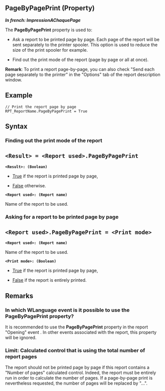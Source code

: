 


## PageByPagePrint (Property)

***In french: ImpressionAChaquePage***
	



<a name="XUse"></a>
<a name="Use"></a>
<a name="description"></a>
The **PageByPagePrint** property is used to:

- Ask a report to be printed page by page. Each page of the report will be sent separately to the printer spooler. This option is used to reduce the size of the print spooler for example.

- Find out the print mode of the report (page by page or all at once).




**Remark**: To print a report page-by-page, you can also check "Send each page separately to the printer" in the "Options" tab of the report description window.


<a name="Example1"></a>
<a name="sample_code"></a>

## Example


```wl
// Print the report page by page
RPT_ReportName.PageByPagePrint = True
```

<a name="XSYNTAX"></a>
<a name="SYNTAX1"></a>

## Syntax

### Finding out the print mode of the report

`<Result> = <Report used>.PageByPagePrint`
---

**`<Result>: (Boolean)`**



- <u><u><u><u>True</u></u></u></u> if the report is printed page by page, 

- <u><u><u><u>False</u></u></u></u> otherwise.




**`<Report used>: (Report name)`**

Name of the report to be used.  


<a name="SYNTAX2"></a>

### Asking for a report to be printed page by page

`<Report used>.PageByPagePrint = <Print mode>`
---

**`<Report used>: (Report name)`**

Name of the report to be used.

**`<Print mode>: (Boolean)`**



- <u><u><u><u>True</u></u></u></u> if the report is printed page by page, 

- <u><u><u><u>False</u></u></u></u> if the report is entirely printed.  






<a name="NOTE0"></a>
<a name="NOTE0_1"></a>

## Remarks


### In which WLanguage event is it possible to use the PageByPagePrint property?
<a name="which_wlanguage_event_possible_use_the_docparampagetitleshort_property_ELTPARAGRAPHE000078"></a>

It is recommended to use the **PageByPagePrint** property in the report "Opening" event . In other events associated with the report, this property will be ignored.
<a name="NOTE0_2"></a>


### Limit: Calculated control that is using the total number of report pages
<a name="limit_calculated_control_that_using_the_total_number_report_pages_ELTPARAGRAPHE000089"></a>

The report should not be printed page by page if this report contains a "Number of pages" calculated control. Indeed, the report must be entirely run in order to calculate the number of pages. If a page-by-page print is nevertheless requested, the number of pages will be replaced by "...".


